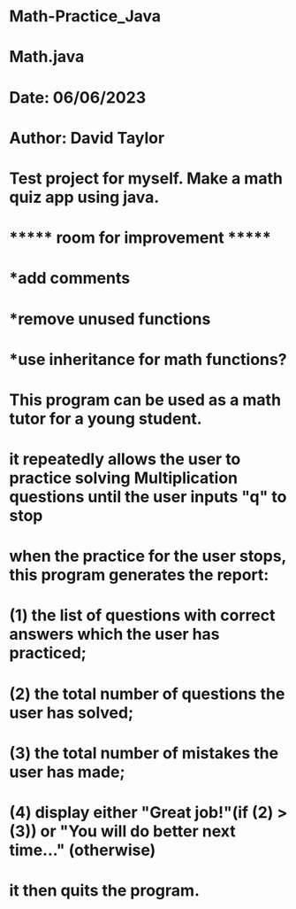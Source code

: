# Math-Practice_Java

# Math.java
# Date: 06/06/2023
# Author: David Taylor
# Test project for myself. Make a math quiz app using java.
# ***** room for improvement *****
# *add comments
# *remove unused functions
# *use inheritance for math functions?
# 
# This program can be used as a math tutor for a young student.
# it repeatedly allows the user to practice solving Multiplication questions until the user inputs "q" to stop
# when the practice for the user stops, this program generates the report:
# (1) the list of questions with correct answers which the user has practiced;
# (2) the total number of questions the user has solved;
# (3) the total number of mistakes the user has made;
# (4) display either "Great job!"(if (2) > (3)) or "You will do better next time..." (otherwise)
# it then quits the program.
